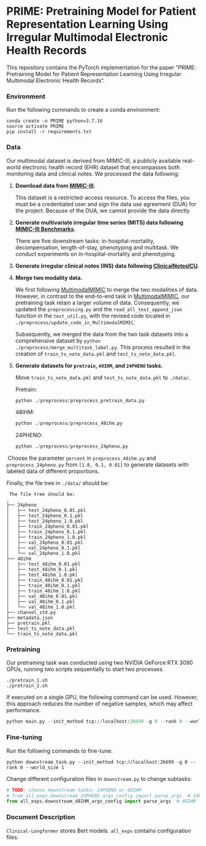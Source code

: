 # PRIME: Pretraining Model for Patient Representation Learning Using Irregular Multimodal Electronic Health Records

This repository contains the PyTorch implementation for the paper ”PRIME: Pretraining Model for Patient Representation Learning Using Irregular Multimodal Electronic Health Records“.

### Environment

Run the following commands to create a conda environment:

```
conda create -n PRIME python=3.7.16
source activate PRIME
pip install -r requirements.txt
```

### Data

Our multimodal dataset is derived from MIMIC-III, a publicly available real-world electronic health record (EHR) dataset that encompasses both monitoring data and clinical notes. We processed the data following:

1. **Download data from [MIMIC-III](https://physionet.org/content/mimiciii/1.4/).**

   This dataset is a restricted-access resource. To access the files, you must be a credentialed user and sign the data use agreement (DUA) for the project. Because of the DUA, we cannot provide the data directly.

2. **Generate multivariate irregular time series (MITS) data following [MIMIC-III Benchmarks](https://github.com/YerevaNN/mimic3-benchmarks).**

   There are five downstream tasks: in-hospital-mortality, decompensation, length-of-stay, phenotyping and multitask. We conduct experiments on in-hospital-mortality and phenotyping.

3. **Generate irregular clinical notes (INS) data following [ClinicalNotesICU](https://github.com/kaggarwal/ClinicalNotesICU).**

4. **Merge two modality data.**

   We first following [MultimodalMIMIC](https://github.com/XZhang97666/MultimodalMIMIC?tab=readme-ov-file) to merge the two modalities of data. However, in contrast to the end-to-end task in  [MultimodalMIMIC](https://github.com/XZhang97666/MultimodalMIMIC?tab=readme-ov-file), our pretraining task retain a larger volume of data. Consequently, we updated the `preprocessing.py` and the `read_all_text_append_json` function in the `text_util.py`, with the revised code located in `./preprocess/update_code_in_MultimodalMIMIC`. 

   Subsequently, we merged the data from the two task datasets into a comprehensive dataset by `python ./preprocess/merge_multitask_label.py`. This process resulted in the creation of `train_ts_note_data.pkl` and `test_ts_note_data.pkl`.

5. **Generate datasets for `pretrain`, `48IHM`, and `24PHENO` tasks.**

   Move `train_ts_note_data.pkl` and `test_ts_note_data.pkl` to `./data/`.

   Pretrain:

   ```python
   python ./preprocess/preprocess_pretrain_data.py
   ```

   48IHM:

   ```python
   python ./preprocess/preprocess_48ihm.py
   ```

   24PHENO:

   ```python
   python ./preprocess/preprocess_24pheno.py
   ```

​	Choose the parameter `percent` in `preprocess_48ihm.py` and `preprocess_24pheno.py` from `[1.0, 0.1, 0.01]` to generate datasets with labeled data of different proportions.



Finally, the file tree in `./data/` should be:

```
 The file tree should be:
.
├── 24pheno
│   ├── test_24pheno_0.01.pkl
│   ├── test_24pheno_0.1.pkl
│   ├── test_24pheno_1.0.pkl
│   ├── train_24pheno_0.01.pkl
│   ├── train_24pheno_0.1.pkl
│   ├── train_24pheno_1.0.pkl
│   ├── val_24pheno_0.01.pkl
│   ├── val_24pheno_0.1.pkl
│   └── val_24pheno_1.0.pkl
├── 48ihm
│   ├── test_48ihm_0.01.pkl
│   ├── test_48ihm_0.1.pkl
│   ├── test_48ihm_1.0.pkl
│   ├── train_48ihm_0.01.pkl
│   ├── train_48ihm_0.1.pkl
│   ├── train_48ihm_1.0.pkl
│   ├── val_48ihm_0.01.pkl
│   ├── val_48ihm_0.1.pkl
│   └── val_48ihm_1.0.pkl
├── channel_std.py
├── metadata.json
├── pretrain.pkl
├── test_ts_note_data.pkl
└── train_ts_note_data.pkl
```

### Pretraining

Our pretraining task was conducted using two NVIDIA GeForce RTX 3090 GPUs, running two scripts sequentially to start two processes.

```shell
./pretrain_1.sh
./pretrain_2.sh
```

If executed on a single GPU, the following command can be used. However, this approach reduces the number of negative samples, which may affect performance.

```python
python main.py --init_method tcp://localhost:26699 -g 0 --rank 0 --world_size 1
```

### **Fine-tuning**

Run the following commands to fine-tune:

```
python downstream_task.py --init_method tcp://localhost:26699 -g 0 --rank 0 --world_size 1
```

Change different configuration files in `downstream.py` to change subtasks:

```python
# TODO: choose downstream tasks: 24PHENO or 48IHM
# from all_exps.downstream_24PHENO_args_config import parse_args  # 24PHENO
from all_exps.downstream_48IHM_args_config import parse_args  # 48IHM
```

### Document Description

`Clinical-Longformer` stores Bert models.
`all_exps` contains configuration files.
